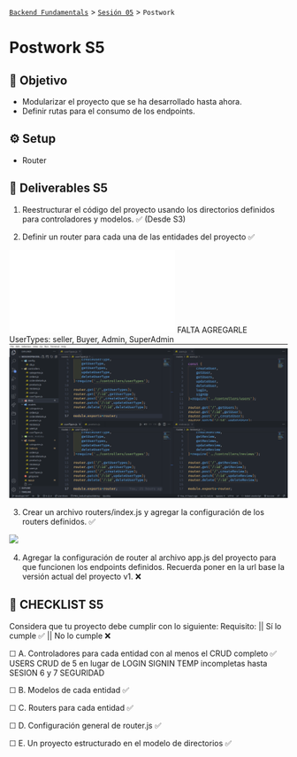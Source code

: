 [`Backend Fundamentals`](../../README.md) > [`Sesión 05`](../README.md) > `Postwork`

# Postwork S5

## 🎯 Objetivo

- Modularizar el proyecto que se ha desarrollado hasta ahora.
- Definir rutas para el consumo de los endpoints.

## ⚙️ Setup

- Router

## 📑 Deliverables S5

1. Reestructurar el código del proyecto usando los directorios definidos para controladores y modelos.   ✅ 
(Desde S3)

2. Definir un router para cada una de las entidades del proyecto   ✅

![Diseno de las rutas pata el API Bedushop](DisenoAPIBedushop.html) FALTA AGREGARLE UserTypes: seller, Buyer, Admin, SuperAdmin
![](./images/DEVGETbyidAPIRoutes.png)

3. Crear un archivo routers/index.js y agregar la configuración de los routers definidos.  ✅

![](./images/routersIndexjs.png)

4. Agregar la configuración de router al archivo app.js del proyecto para que funcionen los endpoints definidos. Recuerda poner en la url base la versión actual del proyecto v1.  ❌

## 📑 CHECKLIST S5

Considera que tu proyecto debe cumplir con lo siguiente:
Requisito:  ||  Sí lo cumple    ✅  ||  	No lo cumple    ❌

☐ A. Controladores para cada entidad con al menos el CRUD completo 	  ✅	
USERS CRUD de 5 en lugar de LOGIN SIGNIN TEMP incompletas hasta SESION 6 y 7 SEGURIDAD

☐ B. Modelos de cada entidad 		  ✅

☐ C. Routers para cada entidad 		  ✅

☐ D. Configuración general de router.js ✅

☐ E. Un proyecto estructurado en el modelo de directorios  ✅
